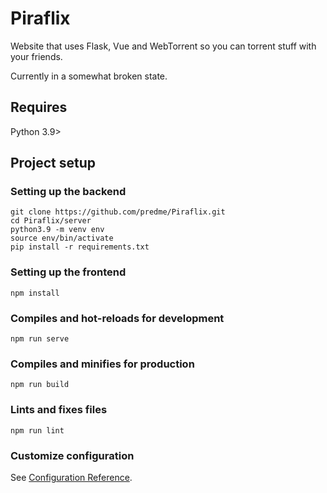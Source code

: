 # Piraflix

Website that uses Flask, Vue and WebTorrent so you can torrent stuff with your friends.

Currently in a somewhat broken state.

## Requires
Python 3.9>

## Project setup

### Setting up the backend
```
git clone https://github.com/predme/Piraflix.git
cd Piraflix/server
python3.9 -m venv env
source env/bin/activate
pip install -r requirements.txt
```

### Setting up the frontend
```
npm install
```

### Compiles and hot-reloads for development
```
npm run serve
```

### Compiles and minifies for production
```
npm run build
```

### Lints and fixes files
```
npm run lint
```

### Customize configuration
See [Configuration Reference](https://cli.vuejs.org/config/).
